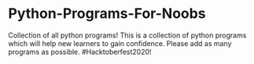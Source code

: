 # Python-Programs-For-Noobs
Collection of all python programs!
This is a collection of python programs which will help new learners to gain confidence. Please add as many programs as possible.
#Hacktoberfest2020! 
